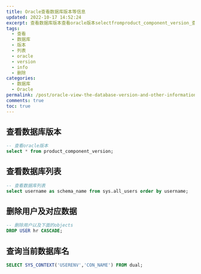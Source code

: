 ```yaml
---
title: Oracle查看数据库版本等信息
updated: 2022-10-17 14:52:24
excerpt: 查看数据库版本查看oracle版本selectfromproduct_component_version_查看数据库列表查看数据库列表selectusernameasschema_namefromsysall_usersorderbyusername_删除用户及对应数据删除用户以及下面的objectsdropuserhrcascade_查询当前数据库名selectsys_context(userenvcon_name)fromdual_
tags:
  - 查看
  - 数据库
  - 版本
  - 列表
  - oracle
  - version
  - info
  - 删除
categories:
  - 数据库
  - Oracle
permalink: /post/oracle-view-the-database-version-and-other-information-z1qhr9h.html
comments: true
toc: true
---
```

## 查看数据库版本

```sql
-- 查看oracle版本
select * from product_component_version;
```

## 查看数据库列表

```sql
-- 查看数据库列表
select username as schema_name from sys.all_users order by username;
```

## 删除用户及对应数据

```sql
-- 删除用户以及下面的objects
DROP USER hr CASCADE;
```

## 查询当前数据库名

```sql
SELECT SYS_CONTEXT('USERENV','CON_NAME') FROM dual;
```